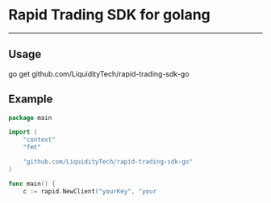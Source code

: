 # Rapid Trading SDK for golang

---

## Usage

go get github.com/LiquidityTech/rapid-trading-sdk-go

## Example

```go
package main

import (
	"context"
	"fmt"

	"github.com/LiquidityTech/rapid-trading-sdk-go"
)

func main() {
	c := rapid.NewClient("yourKey", "your